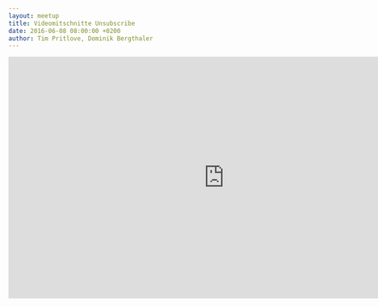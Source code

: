 ```yaml
---
layout: meetup
title: Videomitschnitte Unsubscribe
date: 2016-06-08 08:00:00 +0200
author: Tim Pritlove, Dominik Bergthaler
---
```


<iframe width="853" 
        height="480" 
        src="https://www.youtube.com/embed/s19wvVSA2C8?list=PLIoqMTM7qDWpjVDQMOjGSN3b4hgsRVwHH" 
        frameborder="0" 
        allowfullscreen>
</iframe>
